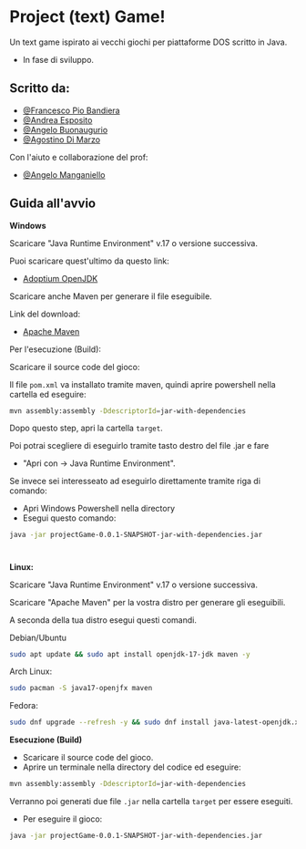 
# Project (text) Game!
Un text game ispirato ai vecchi giochi per piattaforme DOS scritto in Java.

- In fase di sviluppo.


## Scritto da:

- [@Francesco Pio Bandiera](https://github.com/FBandiera1804/)
- [@Andrea Esposito](https://github.com/Andreaesposito2004)
- [@Angelo Buonaugurio](https://github.com/AngeloBuonaugurio2005)
- [@Agostino Di Marzo](https://github.com/AgoDiMarzo)

Con l'aiuto e collaborazione del prof:
- [@Angelo Manganiello](https://github.com/amanganiello90)



## Guida all'avvio

**Windows**

Scaricare "Java Runtime Environment" v.17 o versione successiva.

Puoi scaricare quest'ultimo da questo link:

- [Adoptium OpenJDK](https://adoptium.net)

Scaricare anche Maven per generare il file eseguibile.

Link del download:

- [Apache Maven](https://maven.apache.org/download.cgi)

Per l'esecuzione (Build):

Scaricare il source code del gioco:


Il file `pom.xml` va installato tramite maven, quindi aprire powershell nella cartella ed eseguire:

```bash
mvn assembly:assembly -DdescriptorId=jar-with-dependencies
```

Dopo questo step, apri la cartella `target`.

Poi potrai scegliere di eseguirlo tramite tasto destro del file .jar e fare 

- "Apri con -> Java Runtime Environment".

Se invece sei interesseato ad eseguirlo direttamente tramite riga di comando:

- Apri Windows Powershell nella directory
- Esegui questo comando:
```bash
java -jar projectGame-0.0.1-SNAPSHOT-jar-with-dependencies.jar
``` 

#

**Linux:**

Scaricare "Java Runtime Environment" v.17 o versione successiva.

Scaricare "Apache Maven" per la vostra distro per generare gli eseguibili.

A seconda della tua distro esegui questi comandi.

Debian/Ubuntu

```bash
sudo apt update && sudo apt install openjdk-17-jdk maven -y
```

Arch Linux:

```bash
sudo pacman -S java17-openjfx maven
```

Fedora:

```bash
sudo dnf upgrade --refresh -y && sudo dnf install java-latest-openjdk.x86_64 maven -y
```

**Esecuzione (Build)**

- Scaricare il source code del gioco.
- Aprire un terminale nella directory del codice ed eseguire:

```bash
mvn assembly:assembly -DdescriptorId=jar-with-dependencies
```

Verranno poi generati due file `.jar` nella cartella `target` per essere eseguiti.

- Per eseguire il gioco:

```bash
java -jar projectGame-0.0.1-SNAPSHOT-jar-with-dependencies.jar
```
